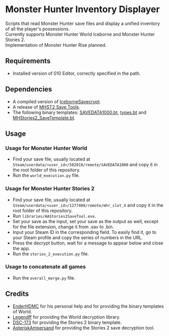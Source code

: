 # Monster Hunter Inventory Displayer
Scripts that read Monster Hunter save files and display a unified inventory of all the player's possessions. <br/>
Currently supports Monster Hunter World Iceborne and Monster Hunter Stories 2. <br/>
Implementation of Monster Hunter Rise planned.

## Requirements
- Installed version of 010 Editor, correctly specified in the path.

## Dependencies
- A compiled version of [IceborneSavecrypt](https://github.com/LEGENDFF/mhw-Savecrypt).
- A release of [MHST2 Save Tools](https://github.com/AsteriskAmpersand/MHST2-Save-Tools).
- The following binary templates: [SAVEDATA1000.bt](https://github.com/EnderHDMC/MHWISaveEditor/blob/master/res/mapping/SAVEDATA1000.bt), [types.bt](https://github.com/EnderHDMC/MHWISaveEditor/blob/master/res/mapping/types.bt) and [MHStories2_SaveTemplate.bt](https://github.com/sigve10/MHStories2-SaveTemplate/blob/main/MHStories2_SaveTemplate.bt).

## Usage
### Usage for Monster Hunter World
- Find your save file, usually located at `Steam/userdata/<user_id>/582010/remote/SAVEDATA1000` and copy it in the root folder of this repository.
- Run the `world_execution.py` file.

### Usage for Monster Hunter Stories 2
- Find your save file, usually located at `Steam/userdata/<user_id>/1277400/remote/mhr_slot_X` and copy it in the root folder of this repository.
- Run `libraries/AAStories2SaveTool.exe`.
- Set your save as the input, set your save as the output as well, except for the file extension, change it from .sav to .bin.
- Input your Steam ID in the corresponding field. To easily find it, go to your Steam profile and copy the series of numbers in the URL.
- Press the decrypt button, wait for a message to appear below and close the app.
- Run the `stories_2_execution.py` file.

### Usage to concatenate all games
- Run the `overall_merge.py` file.

## Credits
- [EnderHDMC](https://github.com/EnderHDMC) for his personal help and for providing the binary templates of World. <br/>
- [Legendff](https://github.com/LEGENDFF) for providing the World decryption library.
- [DSC-173](https://github.com/sigve10) for providing the Stories 2 binary template.
- [AsteriskAmpersand](https://github.com/AsteriskAmpersand) for providing the Stories 2 save decryption tool.
